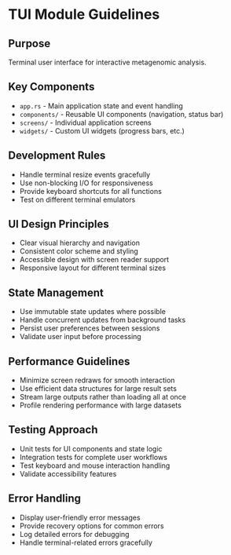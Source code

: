 # TUI Module Guidelines

## Purpose
Terminal user interface for interactive metagenomic analysis.

## Key Components
- `app.rs` - Main application state and event handling
- `components/` - Reusable UI components (navigation, status bar)
- `screens/` - Individual application screens
- `widgets/` - Custom UI widgets (progress bars, etc.)

## Development Rules
- Handle terminal resize events gracefully
- Use non-blocking I/O for responsiveness
- Provide keyboard shortcuts for all functions
- Test on different terminal emulators

## UI Design Principles
- Clear visual hierarchy and navigation
- Consistent color scheme and styling
- Accessible design with screen reader support
- Responsive layout for different terminal sizes

## State Management
- Use immutable state updates where possible
- Handle concurrent updates from background tasks
- Persist user preferences between sessions
- Validate user input before processing

## Performance Guidelines
- Minimize screen redraws for smooth interaction
- Use efficient data structures for large result sets
- Stream large outputs rather than loading all at once
- Profile rendering performance with large datasets

## Testing Approach
- Unit tests for UI components and state logic
- Integration tests for complete user workflows
- Test keyboard and mouse interaction handling
- Validate accessibility features

## Error Handling
- Display user-friendly error messages
- Provide recovery options for common errors
- Log detailed errors for debugging
- Handle terminal-related errors gracefully
